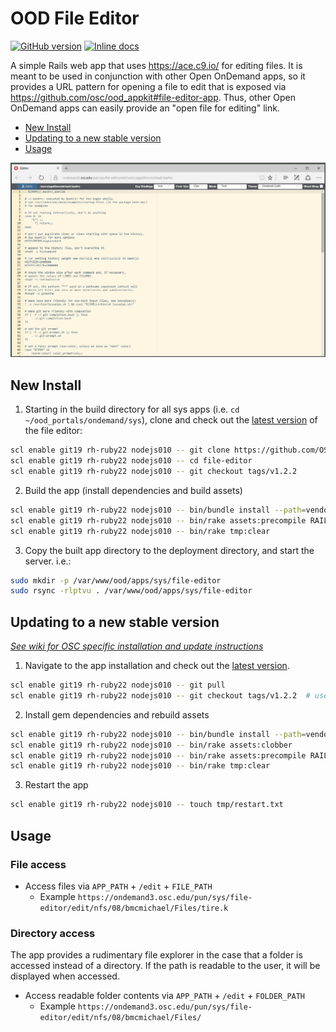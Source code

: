 # OOD File Editor

[![GitHub version](https://badge.fury.io/gh/osc%2Food-fileeditor.svg)](https://badge.fury.io/gh/osc%2Food-fileeditor)
[![Inline docs](http://inch-ci.org/github/OSC/ood-fileeditor.svg?branch=master)](http://inch-ci.org/github/OSC/ood-fileeditor)

A simple Rails web app that uses https://ace.c9.io/ for editing files. It is meant to be used in conjunction with other Open OnDemand apps, so it provides a URL pattern for opening a file to edit that is exposed via https://github.com/osc/ood_appkit#file-editor-app. Thus, other Open OnDemand apps can easily provide an "open file for editing" link.

* [New Install](#new-install)
* [Updating to a new stable version](#updating-to-a-new-stable-version)
* [Usage](#usage)

![File Explorer Interface](docs/img/001_interface.png)

## New Install

1. Starting in the build directory for all sys apps (i.e. `cd ~/ood_portals/ondemand/sys`), clone and check out the [latest version](https://github.com/OSC/ood-fileeditor/releases) of the file editor:

  ```sh
  scl enable git19 rh-ruby22 nodejs010 -- git clone https://github.com/OSC/ood-fileeditor.git file-editor
  scl enable git19 rh-ruby22 nodejs010 -- cd file-editor
  scl enable git19 rh-ruby22 nodejs010 -- git checkout tags/v1.2.2
  ```
  
2. Build the app (install dependencies and build assets)
 
  ```sh
  scl enable git19 rh-ruby22 nodejs010 -- bin/bundle install --path=vendor/bundle
  scl enable git19 rh-ruby22 nodejs010 -- bin/rake assets:precompile RAILS_ENV=production
  scl enable git19 rh-ruby22 nodejs010 -- bin/rake tmp:clear
  ```
  
3. Copy the built app directory to the deployment directory, and start the server. i.e.:
    
  ```sh
  sudo mkdir -p /var/www/ood/apps/sys/file-editor
  sudo rsync -rlptvu . /var/www/ood/apps/sys/file-editor
  ```
  
## Updating to a new stable version

[_See wiki for OSC specific installation and update instructions_](https://github.com/OSC/ood-fileeditor/wiki)

1. Navigate to the app installation and check out the [latest version]((https://github.com/OSC/ood-fileeditor/releases)).

  ```sh
  scl enable git19 rh-ruby22 nodejs010 -- git pull
  scl enable git19 rh-ruby22 nodejs010 -- git checkout tags/v1.2.2  # use the latest tag
  ```
  
2. Install gem dependencies and rebuild assets

  ```sh
  scl enable git19 rh-ruby22 nodejs010 -- bin/bundle install --path=vendor/bundle
  scl enable git19 rh-ruby22 nodejs010 -- bin/rake assets:clobber
  scl enable git19 rh-ruby22 nodejs010 -- bin/rake assets:precompile RAILS_ENV=production
  scl enable git19 rh-ruby22 nodejs010 -- bin/rake tmp:clear
  ```
  
3. Restart the app
  
  ```sh
  scl enable git19 rh-ruby22 nodejs010 -- touch tmp/restart.txt
  ```
  
## Usage

### File access
    
* Access files via `APP_PATH` + `/edit` + `FILE_PATH`
    * Example `https://ondemand3.osc.edu/pun/sys/file-editor/edit/nfs/08/bmcmichael/Files/tire.k`

### Directory access

The app provides a rudimentary file explorer in the case that a folder is accessed instead of a directory. If the path is readable to the user, it will be displayed when accessed.

* Access readable folder contents via `APP_PATH` + `/edit` + `FOLDER_PATH`
    * Example `https://ondemand3.osc.edu/pun/sys/file-editor/edit/nfs/08/bmcmichael/Files/`
    
